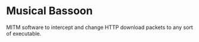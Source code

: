 # Musical Bassoon
MITM software to intercept and change HTTP download packets to any sort of executable.
